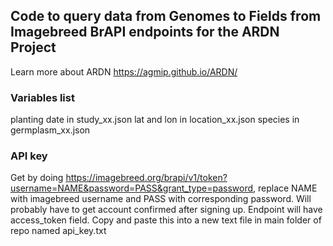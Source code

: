 ## Code to query data from Genomes to Fields from Imagebreed BrAPI endpoints for the ARDN Project 

Learn more about ARDN https://agmip.github.io/ARDN/

### Variables list

planting date in study_xx.json
lat and lon in location_xx.json
species in germplasm_xx.json

### API key


Get by doing https://imagebreed.org/brapi/v1/token?username=NAME&password=PASS&grant_type=password, replace NAME with imagebreed username and PASS with corresponding password. Will probably have to get account confirmed after signing up. Endpoint will have access_token field. Copy and paste this into a new text file in main folder of repo named api_key.txt


